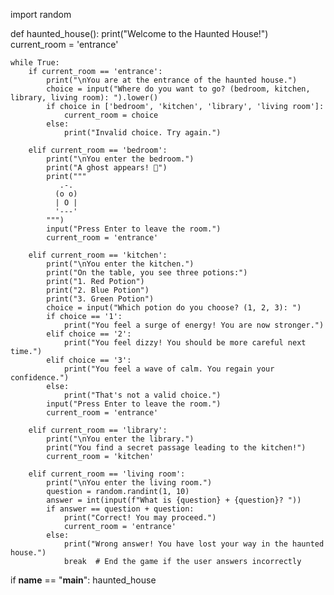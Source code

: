 import random

def haunted_house():
    print("Welcome to the Haunted House!")
    current_room = 'entrance'

    while True:
        if current_room == 'entrance':
            print("\nYou are at the entrance of the haunted house.")
            choice = input("Where do you want to go? (bedroom, kitchen, library, living room): ").lower()
            if choice in ['bedroom', 'kitchen', 'library', 'living room']:
                current_room = choice
            else:
                print("Invalid choice. Try again.")

        elif current_room == 'bedroom':
            print("\nYou enter the bedroom.")
            print("A ghost appears! 👻")
            print("""
               .-.
              (o o) 
              | O |
              '---'
            """)
            input("Press Enter to leave the room.")
            current_room = 'entrance'

        elif current_room == 'kitchen':
            print("\nYou enter the kitchen.")
            print("On the table, you see three potions:")
            print("1. Red Potion")
            print("2. Blue Potion")
            print("3. Green Potion")
            choice = input("Which potion do you choose? (1, 2, 3): ")
            if choice == '1':
                print("You feel a surge of energy! You are now stronger.")
            elif choice == '2':
                print("You feel dizzy! You should be more careful next time.")
            elif choice == '3':
                print("You feel a wave of calm. You regain your confidence.")
            else:
                print("That's not a valid choice.")
            input("Press Enter to leave the room.")
            current_room = 'entrance'

        elif current_room == 'library':
            print("\nYou enter the library.")
            print("You find a secret passage leading to the kitchen!")
            current_room = 'kitchen'

        elif current_room == 'living room':
            print("\nYou enter the living room.")
            question = random.randint(1, 10)
            answer = int(input(f"What is {question} + {question}? "))
            if answer == question + question:
                print("Correct! You may proceed.")
                current_room = 'entrance'
            else:
                print("Wrong answer! You have lost your way in the haunted house.")
                break  # End the game if the user answers incorrectly

if __name__ == "__main__":
    haunted_house
